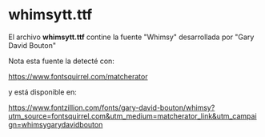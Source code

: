 # whimsytt.ttf

El archivo **whimsytt.ttf** contine la fuente "Whimsy" desarrollada por "Gary David Bouton"

Nota esta fuente la detecté con:

https://www.fontsquirrel.com/matcherator

y está disponible en:

https://www.fontzillion.com/fonts/gary-david-bouton/whimsy?utm_source=fontsquirrel.com&utm_medium=matcherator_link&utm_campaign=whimsygarydavidbouton
